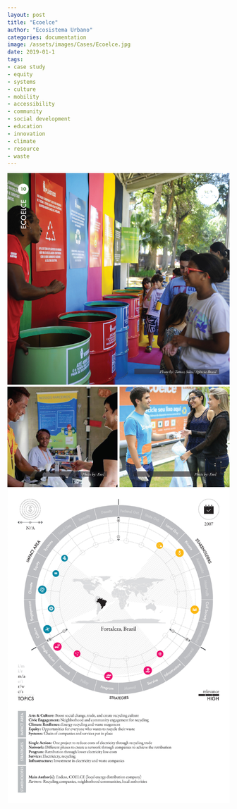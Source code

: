 ```yaml
---
layout: post
title: "Ecoelce"
author: "Ecosistema Urbano"
categories: documentation
image: /assets/images/Cases/Ecoelce.jpg
date: 2019-01-1
tags:
- case study
- equity
- systems
- culture
- mobility
- accessibility
- community
- social development
- education
- innovation
- climate
- resource
- waste
---
```


![Ecoelce0](/assets/images/Cases/Ecoelce0.jpg)
![Ecoelce1](/assets/images/Cases/Ecoelce1.jpg)
